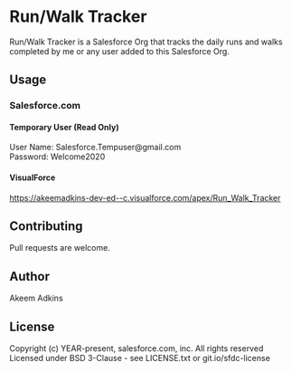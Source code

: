 # Run/Walk Tracker

Run/Walk Tracker is a Salesforce Org that tracks the daily runs and walks completed by me or any user added to this Salesforce Org.


## Usage
### Salesforce.com
#### Temporary User (Read Only)
User Name: Salesforce.Tempuser<!-- -->@gmail.com\
Password: Welcome2020


#### VisualForce
https://akeemadkins-dev-ed--c.visualforce.com/apex/Run_Walk_Tracker


## Contributing
Pull requests are welcome.

## Author
Akeem Adkins

## License
Copyright (c) YEAR-present, salesforce.com, inc. All rights reserved\
Licensed under BSD 3-Clause - see LICENSE.txt or git.io/sfdc-license
